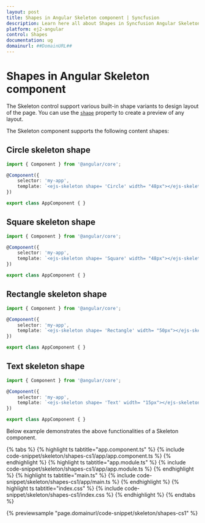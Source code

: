 ```yaml
---
layout: post
title: Shapes in Angular Skeleton component | Syncfusion
description: Learn here all about Shapes in Syncfusion Angular Skeleton component of Syncfusion Essential JS 2 and more.
platform: ej2-angular
control: Shapes 
documentation: ug
domainurl: ##DomainURL##
---
```


# Shapes in Angular Skeleton component

The Skeleton control support various built-in shape variants to design layout of the page. You can use the [`shape`](https://ej2.syncfusion.com/angular/documentation/api/skeleton#shape) property to create a preview of any layout.

The Skeleton component supports the following content shapes:

## Circle skeleton shape

```typescript
import { Component } from '@angular/core';

@Component({
    selector: 'my-app',
    template: `<ejs-skeleton shape= 'Circle' width= "48px"></ejs-skeleton>`
})

export class AppComponent { }
```

## Square skeleton shape

```typescript
import { Component } from '@angular/core';

@Component({
    selector: 'my-app',
    template: `<ejs-skeleton shape= 'Square' width= "48px"></ejs-skeleton>`
})

export class AppComponent { }
```

## Rectangle skeleton shape

```typescript
import { Component } from '@angular/core';

@Component({
    selector: 'my-app',
    template: `<ejs-skeleton shape= 'Rectangle' width= "50px"></ejs-skeleton>`
})

export class AppComponent { }
```

## Text skeleton shape

```typescript
import { Component } from '@angular/core';

@Component({
    selector: 'my-app',
    template: `<ejs-skeleton shape= 'Text' width= "15px"></ejs-skeleton>`
})

export class AppComponent { }
```

Below example demonstrates the above functionalities of a Skeleton component.

{% tabs %}
{% highlight ts tabtitle="app.component.ts" %}
{% include code-snippet/skeleton/shapes-cs1/app/app.component.ts %}
{% endhighlight %}
{% highlight ts tabtitle="app.module.ts" %}
{% include code-snippet/skeleton/shapes-cs1/app/app.module.ts %}
{% endhighlight %}
{% highlight ts tabtitle="main.ts" %}
{% include code-snippet/skeleton/shapes-cs1/app/main.ts %}
{% endhighlight %}
{% highlight ts tabtitle="index.css" %}
{% include code-snippet/skeleton/shapes-cs1/index.css %}
{% endhighlight %}
{% endtabs %}
  
{% previewsample "page.domainurl/code-snippet/skeleton/shapes-cs1" %}